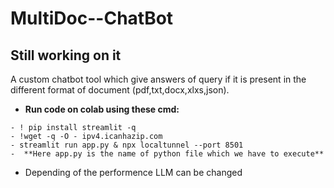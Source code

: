 # MultiDoc--ChatBot 
## Still working on it
A custom chatbot tool which give answers of query if it is present in the different format of document (pdf,txt,docx,xlxs,json).
- **Run code on colab using these cmd:**
```
- ! pip install streamlit -q
- !wget -q -O - ipv4.icanhazip.com
- streamlit run app.py & npx localtunnel --port 8501
-  **Here app.py is the name of python file which we have to execute**
```
- Depending of the performence LLM can be changed
